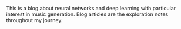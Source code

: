 This is a blog about neural networks and deep learning with particular interest in music generation. Blog articles are the exploration notes throughout my journey.
